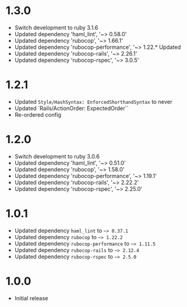 # 1.3.0

* Switch development to ruby 3.1.6
* Updated dependency 'haml_lint', '~> 0.58.0'
* Updated dependency 'rubocop', '~> 1.66.1'
* Updated dependency 'rubocop-performance', '~> 1.22.* Updated
* Updated dependency 'rubocop-rails', '~> 2.26.1'
* Updated dependency 'rubocop-rspec', '~> 3.0.5'

# 1.2.1

* Updated `Style/HashSyntax: EnforcedShorthandSyntax` to never
* Updated `Rails/ActionOrder: ExpectedOrder``
* Re-ordered config

# 1.2.0

* Switch development to ruby 3.0.6
* Updated dependency 'haml_lint', '~> 0.51.0'
* Updated dependency 'rubocop', '~> 1.58.0'
* Updated dependency 'rubocop-performance', '~> 1.19.1'
* Updated dependency 'rubocop-rails', '~> 2.22.2'
* Updated dependency 'rubocop-rspec', '~> 2.25.0'

# 1.0.1

* Updated dependency `haml_lint` to `~> 0.37.1`
* Updated dependency `rubocop` to `~> 1.22.2`
* Updated dependency `rubocop-performance` to `~> 1.11.5`
* Updated dependency `rubocop-rails` to `~> 2.12.4`
* Updated dependency `rubocop-rspec` to `~> 2.5.0`

# 1.0.0

* Initial release
